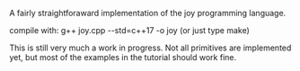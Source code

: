 A fairly straightforaward implementation of the joy programming language.

compile with: g++ joy.cpp --std=c++17 -o joy (or just type make)

This is still very much a work in progress. Not all primitives are implemented yet, but most of the examples in the tutorial should work fine.

